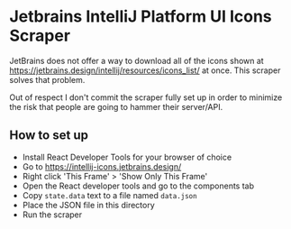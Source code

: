 
# Jetbrains IntelliJ Platform UI Icons Scraper

JetBrains does not offer a way to download all of the icons shown at https://jetbrains.design/intellij/resources/icons_list/ at once. This scraper solves that problem.

Out of respect I don't commit the scraper fully set up in order to minimize the risk that people are going to hammer their server/API.


## How to set up

* Install React Developer Tools for your browser of choice
* Go to https://intellij-icons.jetbrains.design/
* Right click 'This Frame' > 'Show Only This Frame'
* Open the React developer tools and go to the components tab
* Copy `state.data` text to a file named `data.json`
* Place the JSON file in this directory
* Run the scraper
